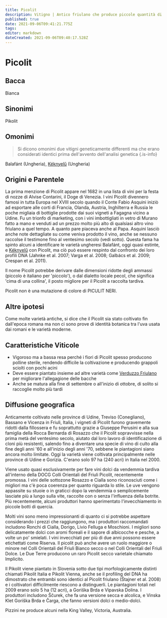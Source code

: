 ```yaml
---
title: Picolit
description: Vitigno | Antico friulano che produce piccole quantità di vini dolci molto apprezzati
published: true
date: 2021-09-06T09:41:21.775Z
tags: 
editor: markdown
dateCreated: 2021-09-06T09:40:17.528Z
---
```


# Picolit

## Bacca
Bianca

## Sinonimi
Pikolit 

## Omonimi
> Si dicono omonimi due vitigni geneticamente differenti ma che erano considerati identici prima dell'avvento dell'analisi genetica
{.is-info}

Balafánt (Ungheria), [Kéknyelű](/vitigni/bacca-bianca/keknyelu) (Ungheria)

## Origini e Parentele

La prima menzione di Picolit appare nel 1682 in una lista di vini per la festa di nozze di Alvise Contarini, il Doge di Venezia. I vini Picolit divennero famosi in tutta Europa nel XVIII secolo quando il Conte Fabio Asquini iniziò ad esportare alle corti di Francia, Olanda, Austria, Inghilterra e Russia le poche migliaia di bottiglie prodotte dai suoi vigneti a Fagagna vicino a Udine. Fu un trionfo di marketing, con i vini imbottigliati in vetro di Murano fatto a mano e venduti ad un prezzo molto più alto di qualsiasi altro vino friulano a quel tempo. A quanto pare piaceva anche al Papa. Asquini lasciò anche note dettagliate su come veniva prodotto il vino, anche se nessuno raccolse il testimone fino al ventesimo secolo (vedi sotto). Questa fama ha spinto alcuni a identificare le varietà ungheresi Balafánt, oggi quasi estinte, e [Kéknyelű](/vitigni/bacca-bianca/keknyelu) con Picolit, ma ciò può essere respinto dal confronto dei loro profili DNA (Jahnke et al. 2007; Varga et al. 2008; Galbács et al. 2009; Crespan et al. 2011).

Il nome Picolit potrebbe derivare dalle dimensioni ridotte degli ammassi (piccolo è italiano per 'piccolo'), o dal dialetto locale pecol, che significa 'cima di una collina', il posto migliore per il Picolit a raccolta tardiva.

Picolit non è una mutazione di colore di PICULIT NERI.

## Altre ipotesi

Come molte varietà antiche, si dice che il Picolit sia stato coltivato fin dall'epoca romana ma non ci sono prove di identità botanica tra l'uva usata dai romani e le varietà moderne.

## Caratteristiche Viticole

- Vigoroso ma a bassa resa perché i fiori di Picolit spesso producono polline sterile, rendendo difficile la coltivazione e producendo grappoli sciolti con pochi acini 
- Deve essere piantato insieme ad altre varietà come [Verduzzo Friulano](/vitigni/bacca-bianca/verduzzo-friulano) per migliorare l'allegagione delle bacche 
- Anche se matura alla fine di settembre o all'inizio di ottobre, di solito si raccoglie molto più tardi

## Diffusione geografica

Anticamente coltivato nelle province di Udine, Treviso (Conegliano), Bassano e Vicenza in Friuli, Italia, i vigneti di Picolit furono gravemente ridotti dalla fillossera e fu soprattutto grazie a Giuseppe Perusini e alla sua famiglia della Rocca Bernarda di Rosazzo che il Picolit sopravvisse nella prima metà del ventesimo secolo, aiutato dal loro lavoro di identificazione di cloni più resistenti, salendo fino a diventare una specie di vino di culto alla fine degli anni '60 e all'inizio degli anni '70, sebbene le piantagioni siano ancora molto limitate. Oggi la varietà viene coltivata principalmente nelle province di Udine e Gorizia. C'erano solo 97 ha (240 acri) in Italia nel 2000.

Viene usato quasi esclusivamente per fare vini dolci da vendemmia tardiva all'interno della DOCG Colli Orientali del Friuli Picolit, recentemente promossa. I vini delle sottozone Rosazzo e Cialla sono riconosciuti come i migliori ma c'è poca coerenza per quanto riguarda lo stile. Le uve vengono appassite su stuoie o in graticci dopo la vendemmia o semplicemente lasciate più a lungo sulla vite, raccolte con o senza l'influenza della botrite. Più recentemente, alcuni produttori hanno sperimentato l'invecchiamento in piccole botti di quercia.

Molti vini sono meno impressionanti di quanto ci si potrebbe aspettare considerando i prezzi che raggiungono, ma i produttori raccomandati includono Ronchi di Cialla, Dorigo, Livio Felluga e Moschioni. I migliori sono delicatamente dolci con aromi floreali e il sapore di albicocche e pesche, a volte un po' smielati. I vini invecchiati per più di due anni possono essere etichettati come Riserva. Il picolit può anche avere un ruolo maggiore o minore nel Colli Orientali del Friuli Bianco secco o nel Colli Orientali del Friuli Dolce. Le Due Terre producono un raro Picolit secco varietale chiamato Implicito.

Il Pikolit viene piantato in Slovenia sotto due tipi morfologicamente distinti chiamati Pikolit Italia e Pikolit Vienna, anche se il profiling del DNA ha dimostrato che entrambi sono identici al Picolit friulano (Štajner et al. 2008) e i coltivatori difficilmente riescono a distinguerli. Le piantagioni totali nel 2009 erano solo 5 ha (12 acri), a Goriška Brda e Vipavska Dolina. I produttori includono Ščurek, che fa una versione secca e alcolica, e Vinska Klet Goriška Brda e Čarga, che fanno versioni dolci o medio-dolci.

Pizzini ne produce alcuni nella King Valley, Victoria, Australia.